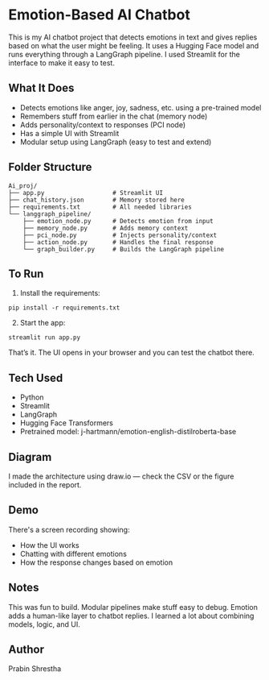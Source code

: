 # Emotion-Based AI Chatbot

This is my AI chatbot project that detects emotions in text and gives replies based on what the user might be feeling. It uses a Hugging Face model and runs everything through a LangGraph pipeline. I used Streamlit for the interface to make it easy to test.

## What It Does

- Detects emotions like anger, joy, sadness, etc. using a pre-trained model
- Remembers stuff from earlier in the chat (memory node)
- Adds personality/context to responses (PCI node)
- Has a simple UI with Streamlit
- Modular setup using LangGraph (easy to test and extend)

## Folder Structure

```
Ai_proj/
├── app.py                   # Streamlit UI
├── chat_history.json        # Memory stored here
├── requirements.txt         # All needed libraries
└── langgraph_pipeline/
    ├── emotion_node.py      # Detects emotion from input
    ├── memory_node.py       # Adds memory context
    ├── pci_node.py          # Injects personality/context
    ├── action_node.py       # Handles the final response
    └── graph_builder.py     # Builds the LangGraph pipeline
```

## To Run

1. Install the requirements:

```
pip install -r requirements.txt
```

2. Start the app:

```
streamlit run app.py
```

That’s it. The UI opens in your browser and you can test the chatbot there.

## Tech Used

- Python
- Streamlit
- LangGraph
- Hugging Face Transformers
- Pretrained model: j-hartmann/emotion-english-distilroberta-base

## Diagram

I made the architecture using draw.io — check the CSV or the figure included in the report.

## Demo

There's a screen recording showing:
- How the UI works
- Chatting with different emotions
- How the response changes based on emotion

## Notes

This was fun to build. Modular pipelines make stuff easy to debug. Emotion adds a human-like layer to chatbot replies. I learned a lot about combining models, logic, and UI.

## Author

Prabin Shrestha
